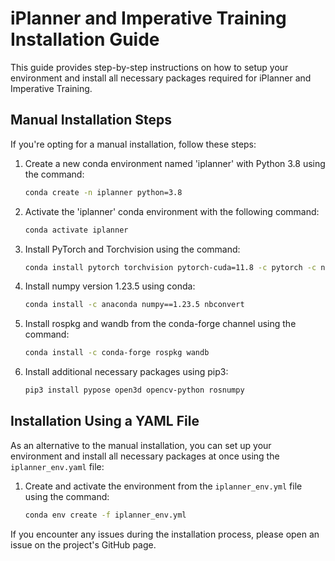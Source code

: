# iPlanner and Imperative Training Installation Guide

This guide provides step-by-step instructions on how to setup your environment and install all necessary packages required for iPlanner and Imperative Training.

## Manual Installation Steps

If you're opting for a manual installation, follow these steps:

1. Create a new conda environment named 'iplanner' with Python 3.8 using the command:
    ```bash
    conda create -n iplanner python=3.8
    ```

2. Activate the 'iplanner' conda environment with the following command:
    ```bash
    conda activate iplanner
    ```

3. Install PyTorch and Torchvision using the command:
    ```bash
    conda install pytorch torchvision pytorch-cuda=11.8 -c pytorch -c nvidia
    ```

4. Install numpy version 1.23.5 using conda:
    ```bash
    conda install -c anaconda numpy==1.23.5 nbconvert
    ```

5. Install rospkg and wandb from the conda-forge channel using the command:
    ```bash
    conda install -c conda-forge rospkg wandb
    ```

6. Install additional necessary packages using pip3:
    ```bash
    pip3 install pypose open3d opencv-python rosnumpy
    ```

## Installation Using a YAML File

As an alternative to the manual installation, you can set up your environment and install all necessary packages at once using the `iplanner_env.yaml` file:

1. Create and activate the environment from the `iplanner_env.yml` file using the command:
    ```bash
    conda env create -f iplanner_env.yml
    ```

If you encounter any issues during the installation process, please open an issue on the project's GitHub page.
